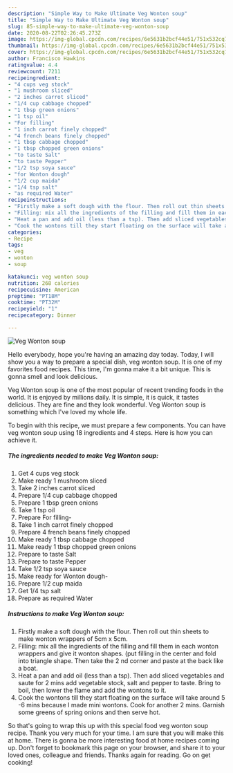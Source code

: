 ```yaml
---
description: "Simple Way to Make Ultimate Veg Wonton soup"
title: "Simple Way to Make Ultimate Veg Wonton soup"
slug: 85-simple-way-to-make-ultimate-veg-wonton-soup
date: 2020-08-22T02:26:45.273Z
image: https://img-global.cpcdn.com/recipes/6e5631b2bcf44e51/751x532cq70/veg-wonton-soup-recipe-main-photo.jpg
thumbnail: https://img-global.cpcdn.com/recipes/6e5631b2bcf44e51/751x532cq70/veg-wonton-soup-recipe-main-photo.jpg
cover: https://img-global.cpcdn.com/recipes/6e5631b2bcf44e51/751x532cq70/veg-wonton-soup-recipe-main-photo.jpg
author: Francisco Hawkins
ratingvalue: 4.4
reviewcount: 7211
recipeingredient:
- "4 cups veg stock"
- "1 mushroom sliced"
- "2 inches carrot sliced"
- "1/4 cup cabbage chopped"
- "1 tbsp green onions"
- "1 tsp oil"
- "For filling"
- "1 inch carrot finely chopped"
- "4 french beans finely chopped"
- "1 tbsp cabbage chopped"
- "1 tbsp chopped green onions"
- "to taste Salt"
- "to taste Pepper"
- "1/2 tsp soya sauce"
- "for Wonton dough"
- "1/2 cup maida"
- "1/4 tsp salt"
- "as required Water"
recipeinstructions:
- "Firstly make a soft dough with the flour. Then roll out thin sheets to make wonton wrappers of 5cm x 5cm."
- "Filling: mix all the ingredients of the filling and fill them in each wonton wrappers and give it wonton shapes. (put filling in the center and fold into triangle shape. Then take the 2 nd corner and paste at the back like a boat."
- "Heat a pan and add oil (less than a tsp). Then add sliced vegetables and saute for 2 mins add vegetable stock, salt and pepper to taste. Bring to boil, then lower the flame and add the wontons to it."
- "Cook the wontons till they start floating on the surface will take around 5 -6 mins because I made mini wontons. Cook for another 2 mins. Garnish some greens of spring onions and then serve hot."
categories:
- Recipe
tags:
- veg
- wonton
- soup

katakunci: veg wonton soup 
nutrition: 268 calories
recipecuisine: American
preptime: "PT18M"
cooktime: "PT32M"
recipeyield: "1"
recipecategory: Dinner

---
```



![Veg Wonton soup](https://img-global.cpcdn.com/recipes/6e5631b2bcf44e51/751x532cq70/veg-wonton-soup-recipe-main-photo.jpg)

Hello everybody, hope you're having an amazing day today. Today, I will show you a way to prepare a special dish, veg wonton soup. It is one of my favorites food recipes. This time, I'm gonna make it a bit unique. This is gonna smell and look delicious.



Veg Wonton soup is one of the most popular of recent trending foods in the world. It is enjoyed by millions daily. It is simple, it is quick, it tastes delicious. They are fine and they look wonderful. Veg Wonton soup is something which I've loved my whole life.


To begin with this recipe, we must prepare a few components. You can have veg wonton soup using 18 ingredients and 4 steps. Here is how you can achieve it.

<!--inarticleads1-->

##### The ingredients needed to make Veg Wonton soup:

1. Get 4 cups veg stock
1. Make ready 1 mushroom sliced
1. Take 2 inches carrot sliced
1. Prepare 1/4 cup cabbage chopped
1. Prepare 1 tbsp green onions
1. Take 1 tsp oil
1. Prepare For filling-
1. Take 1 inch carrot finely chopped
1. Prepare 4 french beans finely chopped
1. Make ready 1 tbsp cabbage chopped
1. Make ready 1 tbsp chopped green onions
1. Prepare to taste Salt
1. Prepare to taste Pepper
1. Take 1/2 tsp soya sauce
1. Make ready for Wonton dough-
1. Prepare 1/2 cup maida
1. Get 1/4 tsp salt
1. Prepare as required Water




<!--inarticleads2-->

##### Instructions to make Veg Wonton soup:

1. Firstly make a soft dough with the flour. Then roll out thin sheets to make wonton wrappers of 5cm x 5cm.
1. Filling: mix all the ingredients of the filling and fill them in each wonton wrappers and give it wonton shapes. (put filling in the center and fold into triangle shape. Then take the 2 nd corner and paste at the back like a boat.
1. Heat a pan and add oil (less than a tsp). Then add sliced vegetables and saute for 2 mins add vegetable stock, salt and pepper to taste. Bring to boil, then lower the flame and add the wontons to it.
1. Cook the wontons till they start floating on the surface will take around 5 -6 mins because I made mini wontons. Cook for another 2 mins. Garnish some greens of spring onions and then serve hot.




So that's going to wrap this up with this special food veg wonton soup recipe. Thank you very much for your time. I am sure that you will make this at home. There is gonna be more interesting food at home recipes coming up. Don't forget to bookmark this page on your browser, and share it to your loved ones, colleague and friends. Thanks again for reading. Go on get cooking!

